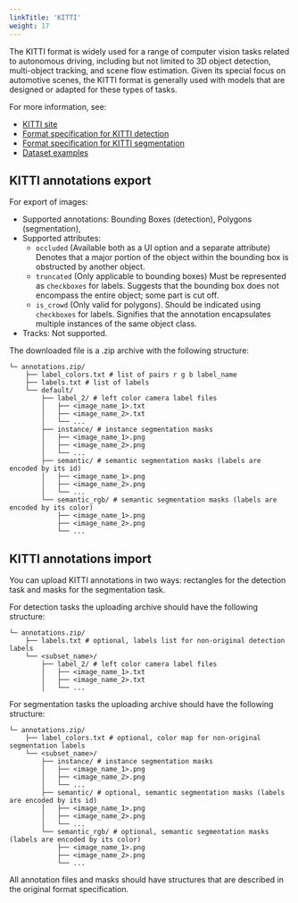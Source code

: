 ```yaml
---
linkTitle: 'KITTI'
weight: 17
---
```


The KITTI format is widely used for a range of computer
vision tasks related to autonomous driving, including
but not limited to 3D object detection, multi-object tracking,
and scene flow estimation. Given its special focus on
automotive scenes, the KITTI format is generally
used with models that are designed or adapted for these types of tasks.

For more information, see:

- [KITTI site](http://www.cvlibs.net/datasets/kitti/)
- [Format specification for KITTI detection](https://s3.eu-central-1.amazonaws.com/avg-kitti/devkit_object.zip)
- [Format specification for KITTI segmentation](https://s3.eu-central-1.amazonaws.com/avg-kitti/devkit_semantics.zip)
- [Dataset examples](https://github.com/cvat-ai/datumaro/tree/v0.3/tests/assets/kitti_dataset)

## KITTI annotations export

For export of images:

- Supported annotations: Bounding Boxes (detection), Polygons (segmentation),
- Supported attributes:
  - `occluded` (Available both as a UI option and a separate attribute)
    Denotes that a major portion of the object within
    the bounding box is obstructed by another object.
  - `truncated` (Only applicable to bounding boxes)
    Must be represented as `checkboxes` for labels.
    Suggests that the bounding box does not
    encompass the entire object; some part is cut off.
  - `is_crowd` (Only valid for polygons). Should be indicated
    using `checkboxes` for labels.
    Signifies that the annotation encapsulates
    multiple instances of the same object class.
- Tracks: Not supported.

The downloaded file is a .zip archive with the following structure:

```
└─ annotations.zip/
    ├── label_colors.txt # list of pairs r g b label_name
    ├── labels.txt # list of labels
    └── default/
        ├── label_2/ # left color camera label files
        │   ├── <image_name_1>.txt
        │   ├── <image_name_2>.txt
        │   └── ...
        ├── instance/ # instance segmentation masks
        │   ├── <image_name_1>.png
        │   ├── <image_name_2>.png
        │   └── ...
        ├── semantic/ # semantic segmentation masks (labels are encoded by its id)
        │   ├── <image_name_1>.png
        │   ├── <image_name_2>.png
        │   └── ...
        └── semantic_rgb/ # semantic segmentation masks (labels are encoded by its color)
            ├── <image_name_1>.png
            ├── <image_name_2>.png
            └── ...
```

## KITTI annotations import

You can upload KITTI annotations in two ways:
rectangles for the detection task and
masks for the segmentation task.

For detection tasks the uploading archive should have the following structure:

```
└─ annotations.zip/
    ├── labels.txt # optional, labels list for non-original detection labels
    └── <subset_name>/
        ├── label_2/ # left color camera label files
        │   ├── <image_name_1>.txt
        │   ├── <image_name_2>.txt
        │   └── ...
```

For segmentation tasks the uploading archive should have the following structure:

```
└─ annotations.zip/
    ├── label_colors.txt # optional, color map for non-original segmentation labels
    └── <subset_name>/
        ├── instance/ # instance segmentation masks
        │   ├── <image_name_1>.png
        │   ├── <image_name_2>.png
        │   └── ...
        ├── semantic/ # optional, semantic segmentation masks (labels are encoded by its id)
        │   ├── <image_name_1>.png
        │   ├── <image_name_2>.png
        │   └── ...
        └── semantic_rgb/ # optional, semantic segmentation masks (labels are encoded by its color)
            ├── <image_name_1>.png
            ├── <image_name_2>.png
            └── ...
```

All annotation files and masks should have structures
that are described in the original format specification.
